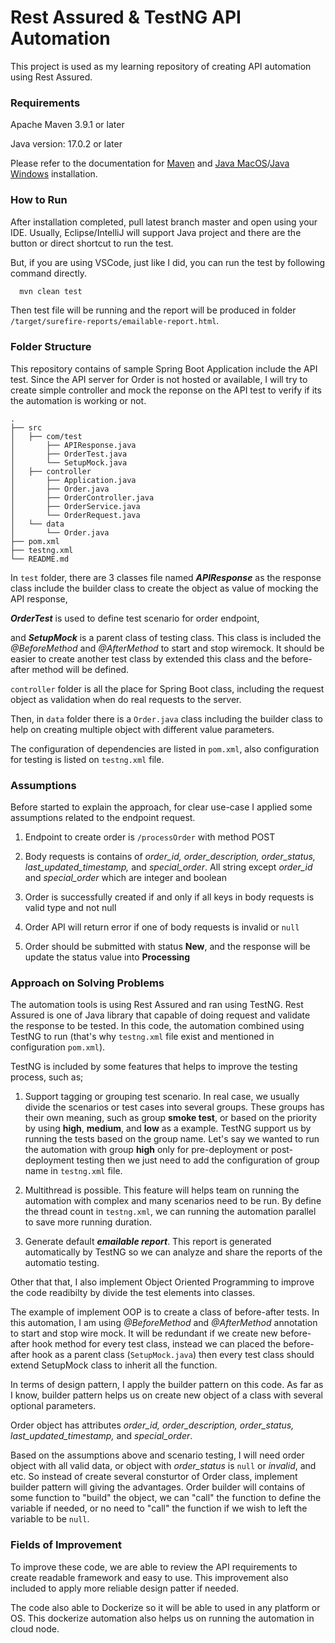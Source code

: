 # Rest Assured & TestNG API Automation

This project is used as my learning repository of creating API automation using Rest Assured.

### Requirements

Apache Maven 3.9.1 or later

Java version: 17.0.2 or later

Please refer to the documentation for [Maven](https://maven.apache.org/install.html) and [Java MacOS](https://www.java.com/en/download/help/mac_install.html)/[Java Windows](https://www.java.com/en/download/help/windows_manual_download.html) installation.


### How to Run 

After installation completed, pull latest branch master and open using your IDE. Usually, Eclipse/IntelliJ will support Java project and there are the button or direct shortcut to run the test. 

But, if you are using VSCode, just like I did, you can run the test by following command directly.


```bash
  mvn clean test
```

Then test file will be running and the report will be produced in folder `/target/surefire-reports/emailable-report.html`.

### Folder Structure
This repository contains of sample Spring Boot Application include the API test. Since the API server for Order is not hosted or available, I will try to create simple controller and mock the reponse on the API test to verify if its the automation is working or not.

```
.
├── src
│   ├── com/test
│       ├── APIResponse.java
│       ├── OrderTest.java
│       └── SetupMock.java
│   ├── controller
│       ├── Application.java
│       ├── Order.java
│       ├── OrderController.java
│       ├── OrderService.java
│       └── OrderRequest.java
│   └── data
│       └── Order.java
├── pom.xml
├── testng.xml
└── README.md
```
In `test` folder, there are 3 classes file named ***APIResponse*** as the response class include the builder class to create the object as value of mocking the API response, 

***OrderTest*** is used to define test scenario for order endpoint, 

and ***SetupMock*** is a parent class of testing class. This class is included the *@BeforeMethod* and *@AfterMethod* to start and stop wiremock. It should be easier to create another test class by extended this class and the before-after method will be defined.

`controller` folder is all the place for Spring Boot class, including the request object as validation when do real requests to the server.

Then, in `data` folder there is a `Order.java` class including the builder class to help on creating multiple object with different value parameters.

The configuration of dependencies are listed in `pom.xml`, also configuration for testing is listed on `testng.xml` file.

### Assumptions

Before started to explain the approach, for clear use-case I applied some assumptions related to the endpoint request.

1. Endpoint to create order is `/processOrder` with method POST

2. Body requests is contains of *order_id, order_description, order_status, last_updated_timestamp,* and *special_order*. All string except *order_id* and *special_order* which are integer and boolean

3. Order is successfully created if and only if all keys in body requests is valid type and not null

4. Order API will return error if one of body requests is invalid or `null`

5. Order should be submitted with status **New**, and the response will be update the status value into **Processing**

### Approach on Solving Problems

The automation tools is using Rest Assured and ran using TestNG. Rest Assured is one of Java library that capable of doing request and validate the response to be tested. In this code, the automation combined using TestNG to run (that's why `testng.xml` file exist and mentioned in configuration `pom.xml`).

TestNG is included by some features that helps to improve the testing process, such as;

1. Support tagging or grouping test scenario. In real case, we usually divide the scenarios or test cases into several groups. These groups has their own meaning, such as group **smoke test**, or based on the priority by using **high**, **medium**, and **low** as a example. TestNG support us by running the tests based on the group name. Let's say we wanted to run the automation with group **high** only for pre-deployment or post-deployment testing then we just need to add the configuration of group name in `testng.xml` file.

2. Multithread is possible. This feature will helps team on running the automation with complex and many scenarios need to be run. By define the thread count in `testng.xml`, we can running the automation parallel to save more running duration.

3. Generate default ***emailable report***. This report is generated automatically by TestNG so we can analyze and share the reports of the automatio testing.

Other that that, I also implement Object Oriented Programming to improve the code readibilty by divide the test elements into classes. 

The example of implement OOP is to create a class of before-after tests. In this automation, I am using *@BeforeMethod* and *@AfterMethod* annotation to start and stop wire mock. It will be redundant if we create new before-after hook method for every test class, instead we can placed the before-after hook as a parent class (`SetupMock.java`) then every test class should extend SetupMock class to inherit all the function.

In terms of design pattern, I apply the builder pattern on this code. As far as I know, builder pattern helps us on create new object of a class with several optional parameters. 

Order object has attributes *order_id, order_description, order_status, last_updated_timestamp,* and *special_order*.

Based on the assumptions above and scenario testing, I will need order object with all valid data, or object with *order_status* is `null` or *invalid*, and etc. So instead of create several consturtor of Order class, implement builder pattern will giving the advantages. Order builder will contains of some function to "build" the object, we can "call" the function to define the variable if needed, or no need to "call" the function if we wish to left the variable to be `null`.

### Fields of Improvement

To improve these code, we are able to review the API requirements to create readable framework and easy to use. This improvement also included to apply more reliable design patter if needed.

The code also able to Dockerize so it will be able to used in any platform or OS. This dockerize automation also helps us on running the automation in cloud node.